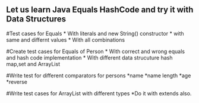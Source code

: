 Let us learn Java Equals HashCode and try it with Data Structures
-----------------------------------------------------------------
#Test cases for Equals
	* With literals and new String() constructor
	* with same and differnt values
	* With all combinations

#Create test cases for Equals of Person
	* With correct and wrong equals and hash code implementation
	* With different data strucuture hash map,set and ArrayList

#Write test for different comparators for persons
    *name
    *name length
    *age
    *reverse

#Write test cases for ArrayList with different types
	*Do it with extends also.